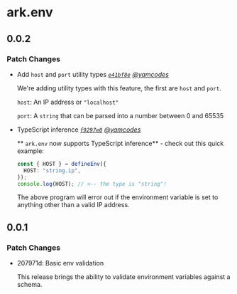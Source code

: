 # ark.env

## 0.0.2

### Patch Changes

- Add `host` and `port` utility types _[`e41bf8e`](https://github.com/yamcodes/ark.env/commit/e41bf8ee3d95c9c96105d53aa19d7b77c3e4dd28) [@yamcodes](https://github.com/yamcodes)_

  We're adding utility types with this feature, the first are `host` and `port`.

  `host`: An IP address or `"localhost"`

  `port`: A `string` that can be parsed into a number between 0 and 65535

- TypeScript inference _[`f9297e0`](https://github.com/yamcodes/ark.env/commit/f9297e05438f2a43c0a5855567b5fbf3d529cfd6) [@yamcodes](https://github.com/yamcodes)_

  ** `ark.env` now supports TypeScript inference** - check out this quick example:

  ```ts
  const { HOST } = defineEnv({
    HOST: "string.ip",
  });
  console.log(HOST); // <-- the type is "string"!
  ```

  The above program will error out if the environment variable is set to anything other than a valid IP address.

## 0.0.1

### Patch Changes

- 207971d: Basic env validation

  This release brings the ability to validate environment variables against a schema.
